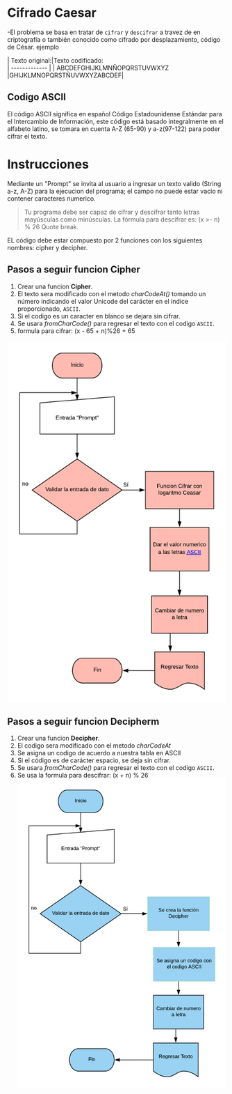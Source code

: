 # Cifrado Caesar

-El problema se basa en tratar de `cifrar` y `descifrar` a travez de en criptografía o también conocido como cifrado por desplazamiento, código de César.
 ejemplo


 | Texto original:|Texto codificado:  
 | ------------- |
 | ABCDEFGHIJKLMNÑOPQRSTUVWXYZ     |GHIJKLMNOPQRSTÑUVWXYZABCDEF|

## Codigo ASCII
El código ASCII significa en español Código Estadounidense Estándar para el Intercambio de Información, este código está basado integralmente en el alfabeto latino, se tomara en cuenta A-Z (65-90) y a-z(97-122) para poder cifrar el texto.

 # Instrucciones
 Mediante un "Prompt" se invita al usuario a ingresar un texto valido (String a-z, A-Z) para la ejecucion del programa; el campo no puede estar vacio ni contener caracteres numerico.
 >Tu programa debe ser capaz de cifrar y descifrar tanto letras mayúsculas como minúsculas. La fórmula para descifrar es: (x >- n) % 26
 Quote break.

 EL código debe estar compuesto por 2 funciones con los siguientes nombres: cipher y decipher.
## Pasos a seguir funcion Cipher
1. Crear una funcion **Cipher**.
2. El texto sera modificado con el metodo *charCodeAt()*  tomando un número indicando el valor Unicode del carácter en el índice proporcionado, `ASCII`.
3. Si el codigo es un caracter en blanco se dejara sin cifrar.
4. Se usara *fromCharCode()* para regresar el texto con el codigo `ASCII`.
5. formula para cifrar: (x - 65 + n)%26 + 65


![Diagrama de flujo](asset/imagen/Diagrama.png)

## Pasos a seguir funcion Decipherm
1. Crear una funcion **Decipher**.
2. El codigo sera modificado con el metodo *charCodeAt*
3. Se asigna un codigo de acuerdo a nuestra tabla en ASCII
4. Si el código es de carácter espacio, se deja sin cifrar.
5. Se usara *fromCharCode()* para regresar el texto con el codigo `ASCII`.
6. Se usa la formula para descifrar: (x + n) % 26
![Diagrama de flujo](asset/imagen/Diagramad.png)
